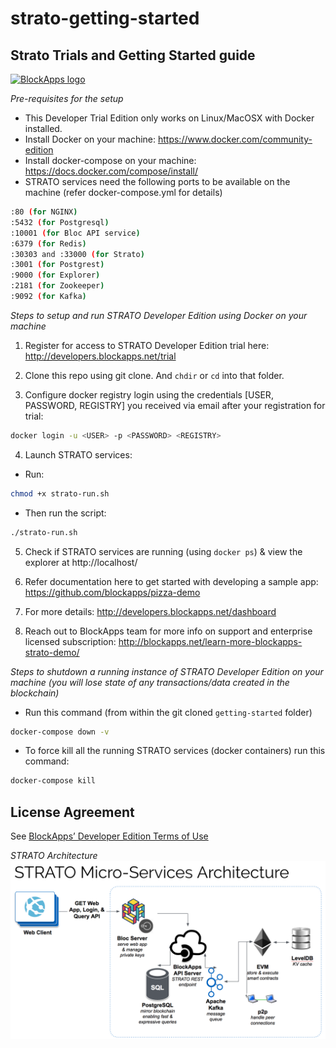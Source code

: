 # strato-getting-started

Strato Trials and Getting Started guide
-----------------
[![BlockApps logo](http://blockapps.net/img/logo_cropped.png)](http://blockapps.net)

*Pre-requisites for the setup*
- This Developer Trial Edition only works on Linux/MacOSX with Docker installed.
- Install Docker on your machine: https://www.docker.com/community-edition
- Install docker-compose on your machine: https://docs.docker.com/compose/install/
- STRATO services need the following ports to be available on the machine (refer docker-compose.yml for details)
```bash
:80 (for NGINX)
:5432 (for Postgresql)
:10001 (for Bloc API service)
:6379 (for Redis)
:30303 and :33000 (for Strato)
:3001 (for Postgrest)
:9000 (for Explorer)
:2181 (for Zookeeper)
:9092 (for Kafka)
```

*Steps to setup and run STRATO Developer Edition using Docker on your machine*

1) Register for access to STRATO Developer Edition trial here: http://developers.blockapps.net/trial

2) Clone this repo using git clone. And `chdir` or `cd` into that folder.

3) Configure docker registry login using the credentials [USER, PASSWORD, REGISTRY] you received via email after your registration for trial: 
```bash
docker login -u <USER> -p <PASSWORD> <REGISTRY> 
```
4) Launch STRATO services:
- Run: 
```bash
chmod +x strato-run.sh 
```
- Then run the script: 
```bash
./strato-run.sh
```
 
5) Check if STRATO services are running (using `docker ps`) & view the explorer at http://localhost/

6) Refer documentation here to get started with developing a sample app: https://github.com/blockapps/pizza-demo

7) For more details: http://developers.blockapps.net/dashboard

8) Reach out to BlockApps team for more info on support and enterprise licensed subscription: http://blockapps.net/learn-more-blockapps-strato-demo/

*Steps to shutdown a running instance of STRATO Developer Edition on your machine (you will lose state of any  transactions/data created in the blockchain)*
- Run this command (from within the git cloned `getting-started` folder)
```bash
docker-compose down -v 
```
- To force kill all the running STRATO services (docker containers) run this command:
```bash
docker-compose kill
```

License Agreement
-----------------
See [BlockApps’ Developer Edition Terms of Use](http://developers.blockapps.net/trial-license)


*STRATO Architecture*
![Alt text](STRATO-Architecture.png?raw=true "STRATO-Architecture")
